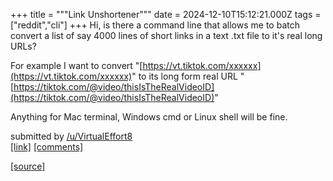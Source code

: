 +++
title = """Link Unshortener"""
date = 2024-12-10T15:12:21.000Z
tags = ["reddit","cli"]
+++
Hi, is there a command line that allows me to batch convert a list of say 4000 lines of short links in a text .txt file to it's real long URLs?

For example I want to convert "[https://vt.tiktok.com/xxxxxx](https://vt.tiktok.com/xxxxxx)" to its long form real URL "[https://tiktok.com/@video/thisIsTheRealVideoID](https://tiktok.com/@video/thisIsTheRealVideoID)"

Anything for Mac terminal, Windows cmd or Linux shell will be fine.

submitted by [/u/VirtualEffort8](https://www.reddit.com/user/VirtualEffort8)  
[\[link\]](https://www.reddit.com/r/commandline/comments/1hb3xqr/link_unshortener/) [\[comments\]](https://www.reddit.com/r/commandline/comments/1hb3xqr/link_unshortener/)

[[source]](https://www.reddit.com/r/commandline/comments/1hb3xqr/link_unshortener/)
